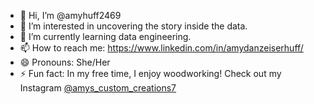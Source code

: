 - 👋 Hi, I’m @amyhuff2469
- 👀 I’m interested in uncovering the story inside the data.
- 🌱 I’m currently learning data engineering.
- 📫 How to reach me: https://www.linkedin.com/in/amydanzeiserhuff/
- 😄 Pronouns: She/Her
- ⚡ Fun fact: In my free time, I enjoy woodworking! Check out my Instagram [@amys_custom_creations7](https://www.instagram.com/amys_custom_creations7/)

<!---
amyhuff2469/amyhuff2469 is a ✨ special ✨ repository because its `README.md` (this file) appears on your GitHub profile.
You can click the Preview link to take a look at your changes.
--->
